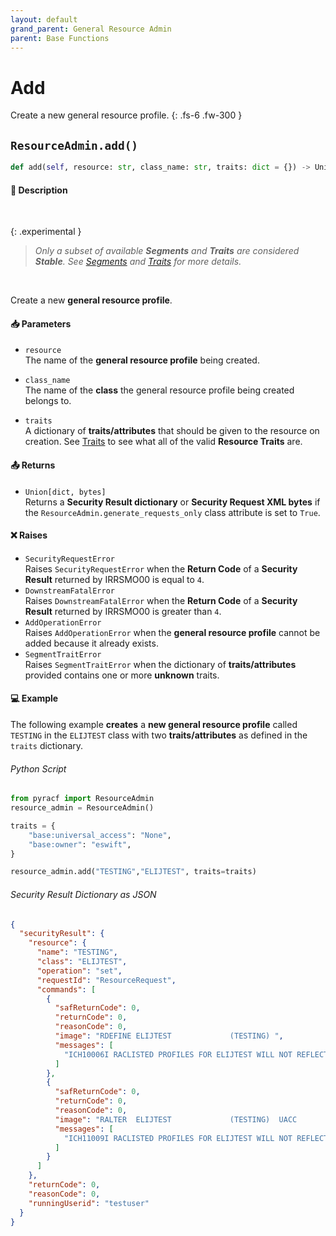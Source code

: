 ```yaml
---
layout: default
grand_parent: General Resource Admin
parent: Base Functions
---
```


# Add

Create a new general resource profile.
{: .fs-6 .fw-300 }

## `ResourceAdmin.add()`

```python
def add(self, resource: str, class_name: str, traits: dict = {}) -> Union[dict, bytes]:
```

#### 📄 Description

&nbsp;

{: .experimental }
> _Only a subset of available **Segments** and **Traits** are considered **Stable**. See [Segments](../segments_traits_operators#segments) and [Traits](../segments_traits_operators#traits) for more details._

&nbsp;

Create a new **general resource profile**.

#### 📥 Parameters
* `resource`<br>
  The name of the **general resource profile** being created.

* `class_name`<br>
  The name of the **class** the general resource profile being created belongs to.

* `traits`<br>
  A dictionary of **traits/attributes** that should be given to the resource on creation. See [Traits](../segments_traits_operators#traits) to see what all of the valid **Resource Traits** are.

#### 📤 Returns
* `Union[dict, bytes]`<br>
  Returns a **Security Result dictionary** or **Security Request XML bytes** if the `ResourceAdmin.generate_requests_only` class attribute is set to `True`.

#### ❌ Raises
* `SecurityRequestError`<br>
  Raises `SecurityRequestError` when the **Return Code** of a **Security Result** returned by IRRSMO00 is equal to `4`.
* `DownstreamFatalError`<br>
  Raises `DownstreamFatalError` when the **Return Code** of a **Security Result** returned by IRRSMO00 is greater than `4`.
* `AddOperationError`<br>
  Raises `AddOperationError` when the **general resource profile** cannot be added because it already exists.
* `SegmentTraitError`<br>
  Raises `SegmentTraitError` when the dictionary of **traits/attributes** provided contains one or more **unknown** traits.

#### 💻 Example

The following example **creates** a **new general resource profile** called `TESTING` in the `ELIJTEST` class with two **traits/attributes** as defined in the `traits` dictionary.

###### Python Script
```python
from pyracf import ResourceAdmin
resource_admin = ResourceAdmin()

traits = {
    "base:universal_access": "None",
    "base:owner": "eswift",
}

resource_admin.add("TESTING","ELIJTEST", traits=traits)
```

###### Security Result Dictionary as JSON
```json
{
  "securityResult": {
    "resource": {
      "name": "TESTING",
      "class": "ELIJTEST",
      "operation": "set",
      "requestId": "ResourceRequest",
      "commands": [
        {
          "safReturnCode": 0,
          "returnCode": 0,
          "reasonCode": 0,
          "image": "RDEFINE ELIJTEST             (TESTING) ",
          "messages": [
            "ICH10006I RACLISTED PROFILES FOR ELIJTEST WILL NOT REFLECT THE ADDITION(S) UNTIL A SETROPTS REFRESH IS ISSUED."
          ]
        },
        {
          "safReturnCode": 0,
          "returnCode": 0,
          "reasonCode": 0,
          "image": "RALTER  ELIJTEST             (TESTING)  UACC        (None) OWNER       (eswift)",
          "messages": [
            "ICH11009I RACLISTED PROFILES FOR ELIJTEST WILL NOT REFLECT THE UPDATE(S) UNTIL A SETROPTS REFRESH IS ISSUED."
          ]
        }
      ]
    },
    "returnCode": 0,
    "reasonCode": 0,
    "runningUserid": "testuser"
  }
}
```
